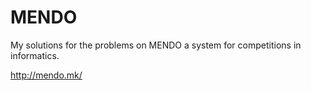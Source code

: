 # MENDO

My solutions for the problems on MENDO a system for competitions in informatics.

http://mendo.mk/



